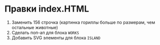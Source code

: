 # Правки index.HTML

1. Заменить 156 строчка (картинка гориллы больше по размерам, чем остальные животные)
2. Сделать поп-ап для блока `WORKS`
3. Добавить SVG элементы для блока `ISLAND`